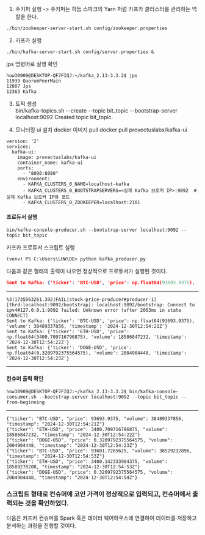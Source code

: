1. 주키퍼 실행 -> 주키퍼는 하둡 스파크의 Yarn 처럼 카프카 클러스터를 관리하는 역할을 한다.
```
./bin/zookeeper-server-start.sh config/zookeeper.properties
```
2. 카프카 실행
```
./bin/kafka-server-start.sh config/server.properties &
```
jps 명령어로 실행 확인
```
how30909@DESKTOP-QF7FIQJ:~/kafka_2.13-3.3.2$ jps
11939 QuorumPeerMain
12807 Jps
12363 Kafka
```
3. 토픽 생성  
bin/kafka-topics.sh --create --topic bit_topic --bootstrap-server localhost:9092
Created topic bit_topic.

4. 모니터링 ui 설치
docker 이미지 pull
docker pull provectuslabs/kafka-ui

```
version: '2'
services:
  kafka-ui:
    image: provectuslabs/kafka-ui
    container_name: kafka-ui
    ports:
      - "8090:8080"
    environment:
      - KAFKA_CLUSTERS_0_NAME=localhost-kafka
      - KAFKA_CLUSTERS_0_BOOTSTRAPSERVERS=<실제 Kafka 브로커 IP>:9092  # 실제 Kafka 브로커 IP와 포트
      - KAFKA_CLUSTERS_0_ZOOKEEPER=localhost:2181               
```

#### 프로듀서 실행
```
bin/kafka-console-producer.sh --bootstrap-server localhost:9092 --topic bit_topic
```
카프카 프로듀서 스크립트 실행 
```
(venv) PS C:\Users\LHW\DE> python kafka_producer.py
```
다음과 같은 형태의 출력이 나오면 정상적으로 프로듀서가 실행된 것이다.
``` json
Sent to Kafka: {'ticker': 'BTC-USD', 'price': np.float64(93693.9375), 'volume': 38489337856, 'timestamp': '2024-12-30T12:54:21Z'}
```
---

```
%3|1735563261.392|FAIL|stock-price-producer#producer-1| [thrd:localhost:9092/bootstrap]: localhost:9092/bootstrap: Connect to ipv4#127.0.0.1:9092 failed: Unknown error (after 2063ms in state CONNECT)
Sent to Kafka: {'ticker': 'BTC-USD', 'price': np.float64(93693.9375), 'volume': 38489337856, 'timestamp': '2024-12-30T12:54:21Z'}
Sent to Kafka: {'ticker': 'ETH-USD', 'price': np.float64(3400.709716796875), 'volume': 18586847232, 'timestamp': '2024-12-30T12:54:22Z'}
Sent to Kafka: {'ticker': 'DOGE-USD', 'price': np.float64(0.3209792375564575), 'volume': 2004904448, 'timestamp': '2024-12-30T12:54:23Z'}
```
---
#### 컨슈머 출력 확인
```
how30909@DESKTOP-QF7FIQJ:~/kafka_2.13-3.3.2$ bin/kafka-console-consumer.sh --bootstrap-server localhost:9092 --topic bit_topic --from-beginning
```
---
```
{"ticker": "BTC-USD", "price": 93693.9375, "volume": 38489337856, "timestamp": "2024-12-30T12:54:21Z"}
{"ticker": "ETH-USD", "price": 3400.709716796875, "volume": 18586847232, "timestamp": "2024-12-30T12:54:22Z"}
{"ticker": "DOGE-USD", "price": 0.3209792375564575, "volume": 2004904448, "timestamp": "2024-12-30T12:54:23Z"}
{"ticker": "BTC-USD", "price": 93601.7265625, "volume": 38529232896, "timestamp": "2024-12-30T12:54:53Z"}
{"ticker": "ETH-USD", "price": 3400.142333984375, "volume": 18589278208, "timestamp": "2024-12-30T12:54:53Z"}
{"ticker": "DOGE-USD", "price": 0.3209792375564575, "volume": 2004904448, "timestamp": "2024-12-30T12:54:54Z"}
```
### 스크립트 형태로 컨슈머에 코인 가격이 정상적으로 입력되고, 컨슈머에서 출력되는 것을 확인하였다.

다음은 카프카 컨슈머를 Spark 혹은 데이터 웨어하우스에 연결하여 데이터를 저장하고 분석하는 과정을 진행할 것이다.